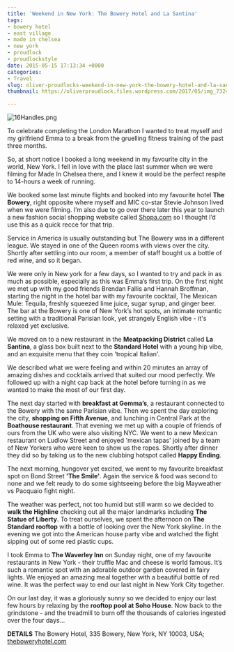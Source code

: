 ```yaml
---
title: 'Weekend in New York: The Bowery Hotel and La Santina'
tags:
- bowery hotel
- east village
- made in chelsea
- new york
- proudlock
- proudlockstyle
date: 2015-05-15 17:13:34 +0000
categories:
- Travel
slug: oliver-proudlocks-weekend-in-new-york-the-bowery-hotel-and-la-santina
thumbnail: https://oliverproudlock.files.wordpress.com/2017/05/img_7324.jpg

---
```

<img src="https://static.standard.co.uk/s3fs-public/styles/article_small/public/thumbnails/image/2015/05/15/14/16Handles.png" alt="16Handles.png" title="Oliver Proudlock and his girlfriend in New York">

To celebrate completing the London Marathon I wanted to treat myself and my girlfriend Emma to a break from the gruelling fitness training of the past three months.

So, at short notice I booked a long weekend in my favourite city in the world, New York. I fell in love with the place last summer when we were filming for Made In Chelsea there, and I knew it would be the perfect respite to 14-hours a week of running.

We booked some last minute flights and booked into my favourite hotel **The Bowery**, right opposite where myself and MIC co-star Stevie Johnson lived when we were filming. I’m also due to go over there later this year to launch a new fashion social shopping website called [Shopa.com](https://shopa.com/) so I thought I’d use this as a quick recce for that trip.

Service in America is usually outstanding but The Bowery was in a different league. We stayed in one of the Queen rooms with views over the city. Shortly after settling into our room, a member of staff bought us a bottle of red wine, and so it began.

We were only in New york for a few days, so I wanted to try and pack in as much as possible, especially as this was Emma’s first trip. On the first night we met up with my good friends Brendan Fallis and Hannah Broffman, starting the night in the hotel bar with my favourite cocktail, The Mexican Mule: Tequila, freshly squeezed lime juice, sugar syrup, and ginger beer. The bar at the Bowery is one of New York’s hot spots, an intimate romantic setting with a traditional Parisian look, yet strangely English vibe - it's  relaxed yet exclusive.

We moved on to a new restaurant in the **Meatpacking District** called **La Santina**, a glass box built next to the **Standard Hotel** with a young hip vibe, and an exquisite menu that they coin 'tropical Italian'.

We described what we were feeling and within 20 minutes an array of amazing dishes and cocktails arrived that suited our mood perfectly. We followed up with a night cap back at the hotel before turning in as we wanted to make the most of our first day.

The next day started with **breakfast at Gemma’s**, a restaurant connected to the Bowery with the same Parisian vibe. Then we spent the day exploring the city, **shopping on Fifth Avenue**, and lunching in Central Park at the **Boathouse restaurant**. That evening we met up with a couple of friends of ours from the UK who were also visiting NYC. We went to a new Mexican restaurant on Ludlow Street and enjoyed 'mexican tapas' joined by a team of New Yorkers who were keen to show us the ropes. Shortly after dinner they did so by taking us to the new clubbing hotspot called **Happy Ending**.

The next morning, hungover yet excited, we went to my favourite breakfast spot on Bond Street **'The Smile'**. Again the service & food was second to none and we felt ready to do some sightseeing before the big Mayweather vs Pacquaio fight night.

The weather was perfect, not too humid but still warm so we decided to **walk the Highline** checking out all the major landmarks including **The Statue of Liberty**. To treat ourselves, we spent the afternoon on **The Standard rooftop** with a bottle of looking over the New York skyline. In the evening we got into the American house party vibe and watched the fight sipping out of some red plastic cups.

I took Emma to **The Waverley Inn** on Sunday night, one of my favourite restaurants in New York - their truffle Mac and cheese is world famous. It’s such a romantic spot with an adorable outdoor garden covered in fairy lights. We enjoyed an amazing meal together with a beautiful bottle of red wine. It was the perfect way to end our last night in New York City together.

On our last day, it was a gloriously sunny so we decided to enjoy our last few hours by relaxing by the **rooftop pool at Soho House**. Now back to the grindstone - and the treadmill to burn off the thousands of calories ingested over the four days...

**DETAILS** The Bowery Hotel, 335 Bowery, New York, NY 10003, USA; [theboweryhotel.com](http://www.theboweryhotel.com/)